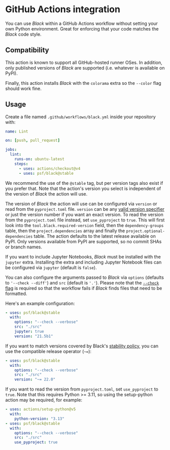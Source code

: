# GitHub Actions integration

You can use _Black_ within a GitHub Actions workflow without setting your own Python
environment. Great for enforcing that your code matches the _Black_ code style.

## Compatibility

This action is known to support all GitHub-hosted runner OSes. In addition, only
published versions of _Black_ are supported (i.e. whatever is available on PyPI).

Finally, this action installs _Black_ with the `colorama` extra so the `--color` flag
should work fine.

## Usage

Create a file named `.github/workflows/black.yml` inside your repository with:

```yaml
name: Lint

on: [push, pull_request]

jobs:
  lint:
    runs-on: ubuntu-latest
    steps:
      - uses: actions/checkout@v4
      - uses: psf/black@stable
```

We recommend the use of the `@stable` tag, but per version tags also exist if you prefer
that. Note that the action's version you select is independent of the version of _Black_
the action will use.

The version of _Black_ the action will use can be configured via `version` or read from
the `pyproject.toml` file. `version` can be any
[valid version specifier](https://packaging.python.org/en/latest/glossary/#term-Version-Specifier)
or just the version number if you want an exact version. To read the version from the
`pyproject.toml` file instead, set `use_pyproject` to `true`. This will first look into
the `tool.black.required-version` field, then the `dependency-groups` table, then the
`project.dependencies` array and finally the `project.optional-dependencies` table. The
action defaults to the latest release available on PyPI. Only versions available from
PyPI are supported, so no commit SHAs or branch names.

If you want to include Jupyter Notebooks, _Black_ must be installed with the `jupyter`
extra. Installing the extra and including Jupyter Notebook files can be configured via
`jupyter` (default is `false`).

You can also configure the arguments passed to _Black_ via `options` (defaults to
`'--check --diff'`) and `src` (default is `'.'`). Please note that the
[`--check` flag](labels/exit-code) is required so that the workflow fails if _Black_
finds files that need to be formatted.

Here's an example configuration:

```yaml
- uses: psf/black@stable
  with:
    options: "--check --verbose"
    src: "./src"
    jupyter: true
    version: "21.5b1"
```

If you want to match versions covered by Black's
[stability policy](labels/stability-policy), you can use the compatible release operator
(`~=`):

```yaml
- uses: psf/black@stable
  with:
    options: "--check --verbose"
    src: "./src"
    version: "~= 22.0"
```

If you want to read the version from `pyproject.toml`, set `use_pyproject` to `true`.
Note that this requires Python >= 3.11, so using the setup-python action may be
required, for example:

```yaml
- uses: actions/setup-python@v5
  with:
    python-version: "3.13"
- uses: psf/black@stable
  with:
    options: "--check --verbose"
    src: "./src"
    use_pyproject: true
```
                                                                    